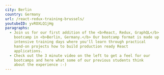 ```yaml
---
city: Berlin
country: Germany
url: /react-redux-training-brussels/
youtubeID: yvROXLQ1jHg
paragraphs:
  - Join us for our first addition of the <b>React, Redux, GraphQL</b>
    bootcamp in <b>Berlin, Germany.</b> Our bootcamp format is made up of 6
    intensive training days where you'll learn through practical
    hand-on projects how to build production ready React
    applications.
  - Check out the 3 minute video on the left to get a feel for our
    bootcamps and here what some of our previous students think
    about the experience :-)
---
```

